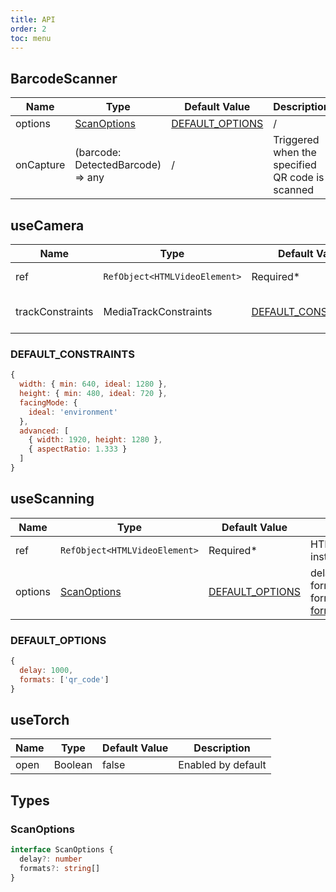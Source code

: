 ```yaml
---
title: API
order: 2
toc: menu
---
```


## BarcodeScanner
| Name      	| Type                              	| Default Value                         	| Description                                               	|
|-----------	|-----------------------------------	|---------------------------------------	|-----------------------------------------------------------	|
| options   	| [ScanOptions](#scanoptions)         | [DEFAULT_OPTIONS](#default_options) 	  | / 	                                                        |
| onCapture 	| (barcode: DetectedBarcode) => any 	| /                                     	| Triggered when the specified QR code is scanned           	|

## useCamera
| Name               	| Type                        	| Default Value       	                        | Description                                                                                                             |
|--------------------	|-----------------------------	|---------------------------------------------	|------------------------------------------------------------------------------------------------------------------------	|
| ref               	| `RefObject<HTMLVideoElement>` | Required*            	                        | HTMLVideoElement instance                                                                                             	|
| trackConstraints   	| MediaTrackConstraints       	| [DEFAULT_CONSTRAINTS](#default_constraints) 	| Based on the [MediaTrackConstraints](https://developer.mozilla.org/en-US/docs/Web/API/MediaTrackConstraints) standard 	|

### DEFAULT_CONSTRAINTS
```js | pure
{
  width: { min: 640, ideal: 1280 },
  height: { min: 480, ideal: 720 },
  facingMode: {
    ideal: 'environment'
  },
  advanced: [
    { width: 1920, height: 1280 },
    { aspectRatio: 1.333 }
  ]
}
```

## useScanning

| Name               	| Type                        	| Default Value   	                    | Description                                         	|
|--------------------	|-----------------------------	|-------------------------------------	|-----------------------------------------------------	|
| ref               	| `RefObject<HTMLVideoElement>` | Required*        	                    | HTMLVideoElement instance                           	|
| options            	| [ScanOptions](#scanoptions)   | [DEFAULT_OPTIONS](#default_options) 	| delay: scan interval  <br/> formats: barcode format, [support formats](https://developer.mozilla.org/en-US/docs/Web/API/Barcode_Detection_API#supported_barcode_formats) 	|

### DEFAULT_OPTIONS
```js | pure
{
  delay: 1000,
  formats: ['qr_code']
}
```

## useTorch

| Name 	| Type    	| Default Value 	| Description        	|
|------	|---------	|---------------	|--------------------	|
| open 	| Boolean 	| false         	| Enabled by default 	|

## Types

### ScanOptions
```ts | pure
interface ScanOptions {
  delay?: number
  formats?: string[]
}
```
